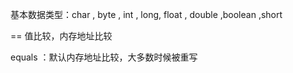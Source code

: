 基本数据类型：char , byte , int , long, float , double ,boolean ,short

== 值比较，内存地址比较

equals ：默认内存地址比较，大多数时候被重写